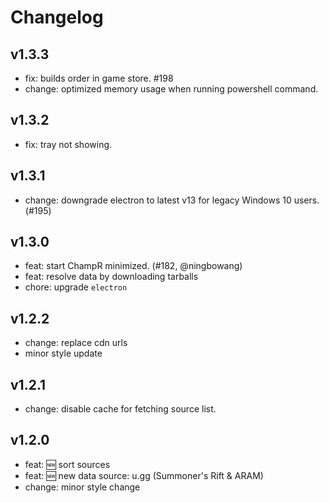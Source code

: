 # Changelog

## v1.3.3
- fix: builds order in game store. #198
- change: optimized memory usage when running powershell command.

## v1.3.2
- fix: tray not showing.

## v1.3.1
- change: downgrade electron to latest v13 for legacy Windows 10 users. (#195)

## v1.3.0
- feat: start ChampR minimized. (#182, @ningbowang)
- feat: resolve data by downloading tarballs
- chore: upgrade `electron`

## v1.2.2
- change: replace cdn urls
- minor style update

## v1.2.1
- change: disable cache for fetching source list.

## v1.2.0
- feat: 🆕 sort sources
- feat: 🆕 new data source: u.gg (Summoner's Rift & ARAM)
- change: minor style change
